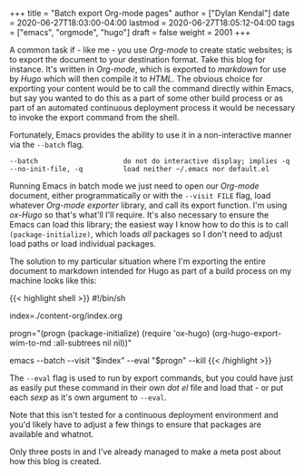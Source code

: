 +++
title = "Batch export Org-mode pages"
author = ["Dylan Kendal"]
date = 2020-06-27T18:03:00-04:00
lastmod = 2020-06-27T18:05:12-04:00
tags = ["emacs", "orgmode", "hugo"]
draft = false
weight = 2001
+++

A common task if - like me - you use _Org-mode_ to create static
websites; is to export the document to your destination format.
Take this blog for instance. It's written in _Org-mode_, which is
exported to _markdown_ for use by _Hugo_ which will then compile it
to _HTML_. The obvious choice for exporting your content would be
to call the command directly within Emacs, but say you wanted to do
this as a part of some other build process or as part of an
automated continuous deployment process it would be necessary to
invoke the export command from the shell.

Fortunately, Emacs provides the ability to use it in a non-interactive
manner via the `--batch` flag.

```text
--batch                     do not do interactive display; implies -q
--no-init-file, -q          load neither ~/.emacs nor default.el
```

Running Emacs in batch mode we just need to open our _Org-mode_
document, either programmatically or with the `--visit FILE` flag, load
whatever _Org-mode exporter_ library, and call its export function. I'm
using _ox-Hugo_ so that's what'll I'll require. It's also necessary to
ensure the Emacs can load this library; the easiest way I
know how to do this is to call `(package-initialize)`, which loads _all_
packages so I don't need to adjust load paths or load individual
packages.

The solution to my particular situation where I'm exporting the
entire document to markdown intended for Hugo as part of a build
process on my machine looks like this:

{{< highlight shell >}}
#!/bin/sh

index=./content-org/index.org

progn="(progn
  (package-initialize)
  (require 'ox-hugo)
  (org-hugo-export-wim-to-md :all-subtrees nil nil))"

emacs --batch --visit "$index" --eval "$progn" --kill
{{< /highlight >}}

The `--eval` flag is used to run by export commands, but you
could  have just as easily put these command in their own _dot el_ file
and load that - or put each _sexp_ as it's own argument to
`--eval`.

Note that this isn't tested for a continuous deployment environment
and you'd likely have to adjust a few things to ensure that
packages are available and whatnot.

Only three posts in and I've already managed to make a meta post
about how this blog is created.